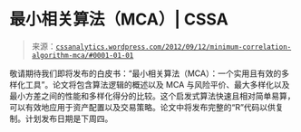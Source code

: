 <!--yml

分类：未分类

日期：2024-05-12 18:05:10

-->

# 最小相关算法（MCA）| CSSA

> 来源：[`cssanalytics.wordpress.com/2012/09/12/minimum-correlation-algorithm-mca/#0001-01-01`](https://cssanalytics.wordpress.com/2012/09/12/minimum-correlation-algorithm-mca/#0001-01-01)

敬请期待我们即将发布的白皮书：“最小相关算法（MCA）：一个实用且有效的多样化工具”。论文将包含算法逻辑的概述以及 MCA 与风险平价、最大多样化以及最小方差之间的性能和多样化得分的比较。这个启发式算法快速且相对简单易算，可以有效地应用于资产配置以及交易策略。论文中将发布完整的“R”代码以供复制。计划发布日期是下周四。
